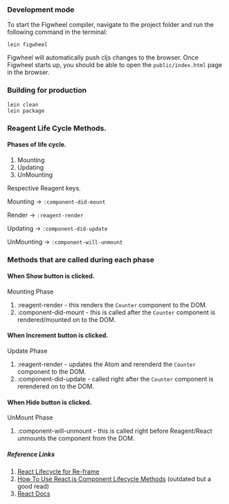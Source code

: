 
### Development mode

To start the Figwheel compiler, navigate to the project folder and run the following command in the terminal:

```
lein figwheel
```

Figwheel will automatically push cljs changes to the browser.
Once Figwheel starts up, you should be able to open the `public/index.html` page in the browser.


### Building for production

```
lein clean
lein package
```

### Reagent Life Cycle Methods.

#### Phases of life cycle.
1. Mounting
2. Updating
3. UnMounting

Respective Reagent keys.

Mounting -> `:component-did-mount`

Render -> `:reagent-render`

Updating -> `:component-did-update`

UnMounting -> `:component-will-unmount`


### Methods that are called during each phase

#### When Show button is clicked.

Mounting Phase
1. :reagent-render - this renders the `Counter` component to the DOM.
2. :component-did-mount - this is called after the `Counter` component is rendered/mounted on to the DOM.

#### When Increment button is clicked.

Update Phase
1. :reagent-render - updates the Atom and rerenderd the `Counter` component to the DOM.
2. :component-did-update - called right after the `Counter` component is rerendered on to the DOM.

#### When Hide button is clicked.

UnMount Phase
1. :component-will-unmount - this is called right before Reagent/React unmounts the component from the DOM.

##### Reference Links
1. [React Lifecycle for Re-frame](https://purelyfunctional.tv/guide/re-frame-lifecycle/)
2. [How To Use React.js Component Lifecycle Methods](http://react.tips/how-to-use-react-component-lifecycle-methods/) (outdated but a good read)
3. [React Docs](https://reactjs.org/docs/react-component.html)
